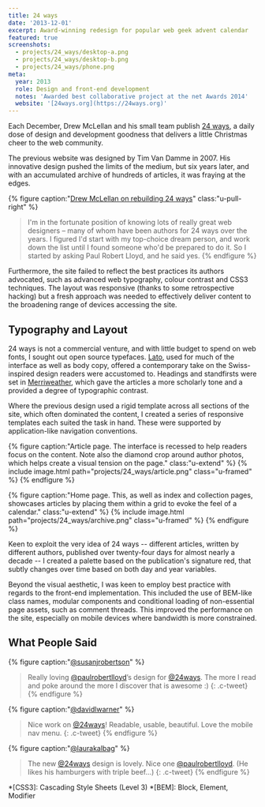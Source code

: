 ```yaml
---
title: 24 ways
date: '2013-12-01'
excerpt: Award-winning redesign for popular web geek advent calendar
featured: true
screenshots:
  - projects/24_ways/desktop-a.png
  - projects/24_ways/desktop-b.png
  - projects/24_ways/phone.png
meta:
  year: 2013
  role: Design and front-end development
  notes: 'Awarded best collaborative project at the net Awards 2014'
  website: '[24ways.org](https://24ways.org)'
---
```

Each December, Drew McLellan and his small team publish [24 ways][1], a daily dose of design and development goodness that delivers a little Christmas cheer to the web community.

The previous website was designed by Tim Van Damme in 2007. His innovative design pushed the limits of the medium, but six years later, and with an accumulated archive of hundreds of articles, it was fraying at the edges.

{% figure caption:"[Drew McLellan on rebuilding 24 ways](http://allinthehead.com/retro/366/rebuilding-24-ways)" class:"u-pull-right" %}
> I'm in the fortunate position of knowing lots of really great web designers – many of whom have been authors for 24 ways over the years. I figured I'd start with my top-choice dream person, and work down the list until I found someone who'd be prepared to do it. So I started by asking Paul Robert Lloyd, and he said yes.
{% endfigure %}

Furthermore, the site failed to reflect the best practices its authors advocated, such as advanced web typography, colour contrast and CSS3 techniques. The layout was responsive (thanks to some retrospective hacking) but a fresh approach was needed to effectively deliver content to the broadening range of devices accessing the site.

## Typography and Layout
24 ways is not a commercial venture, and with little budget to spend on web fonts, I sought out open source typefaces. [Lato][2], used for much of the interface as well as body copy, offered a contemporary take on the Swiss-inspired design readers were accustomed to. Headings and standfirsts were set in [Merriweather][3], which gave the articles a more scholarly tone and a provided a degree of typographic contrast.

Where the previous design used a rigid template across all sections of the site, which often dominated the content, I created a series of responsive templates each suited the task in hand. These were supported by application-like navigation conventions.

{% figure caption:"Article page. The interface is recessed to help readers focus on the content. Note also the diamond crop around author photos, which helps create a visual tension on the page." class:"u-extend" %}
{% include image.html path="projects/24_ways/article.png" class="u-framed" %}
{% endfigure %}

{% figure caption:"Home page. This, as well as index and collection pages, showcases articles by placing them within a grid to evoke the feel of a calendar." class:"u-extend" %}
{% include image.html path="projects/24_ways/archive.png" class="u-framed" %}
{% endfigure %}

Keen to exploit the very idea of 24 ways -- different articles, written by different authors, published over twenty-four days for almost nearly a decade -- I created a palette based on the publication's signature red, that subtly changes over time based on both day and year variables.

Beyond the visual aesthetic, I was keen to employ best practice with regards to the front-end implementation. This included the use of BEM-like class names, modular components and conditional loading of non-essential page assets, such as comment threads. This improved the performance on the site, especially on mobile devices where bandwidth is more constrained.

## What People Said
{% figure caption:"[@susanjrobertson](https://twitter.com/susanjrobertson/status/407673287729111040)" %}
> Really loving [@paulrobertlloyd](https://twitter.com/paulrobertlloyd)’s design for [@24ways](https://twitter.com/24ways). The more I read and poke around the more I discover that is awesome :)
{: .c-tweet}
{% endfigure %}

{% figure caption:"[@davidlwarner](https://twitter.com/davidlwarner/status/407191676801662976)" %}
> Nice work on [@24ways](https://twitter.com/24ways)! Readable, usable, beautiful. Love the mobile nav menu.
{: .c-tweet}
{% endfigure %}

{% figure caption:"[@laurakalbag](https://twitter.com/laurakalbag/status/407438919123611648)" %}
> The new [@24ways](https://twitter.com/24ways) design is lovely. Nice one [@paulrobertlloyd](https://twitter.com/paulrobertlloyd). (He likes his hamburgers with triple beef...)
{: .c-tweet}
{% endfigure %}

[1]: https://24ways.org
[2]: http://www.latofonts.com
[3]: https://ebensorkin.wordpress.com

*[CSS3]: Cascading Style Sheets (Level 3)
*[BEM]: Block, Element, Modifier
